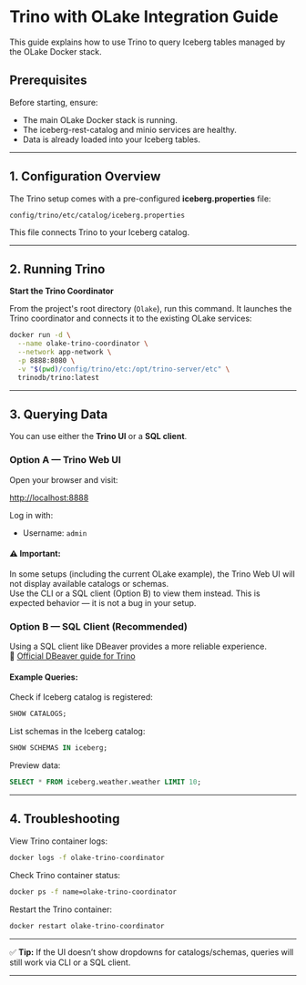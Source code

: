 # Trino with OLake Integration Guide

This guide explains how to use Trino to query Iceberg tables managed by the OLake Docker stack.

## **Prerequisites**
Before starting, ensure:  
- The main OLake Docker stack is running.
- The iceberg-rest-catalog and minio services are healthy.  
- Data is already loaded into your Iceberg tables.
___
## **1. Configuration Overview**
The Trino setup comes with a pre-configured **iceberg.properties** file:  

```plaintext
config/trino/etc/catalog/iceberg.properties
```  

This file connects Trino to your Iceberg catalog.
___
## **2. Running Trino**

**Start the Trino Coordinator**  

From the project's root directory (```Olake```), run this command. It launches the Trino coordinator and connects it to the existing OLake services:

```bash
docker run -d \
  --name olake-trino-coordinator \
  --network app-network \
  -p 8888:8080 \
  -v "$(pwd)/config/trino/etc:/opt/trino-server/etc" \
  trinodb/trino:latest
  ```
___
## **3. Querying Data**
You can use either the **Trino UI** or a **SQL client**.  

### **Option A — Trino Web UI**
Open your browser and visit:

[http://localhost:8888](http://localhost:8888)


Log in with:
* Username: `admin`  

#### ⚠️ **Important:**  
In some setups (including the current OLake example), the Trino Web UI will not display available catalogs or schemas.  
Use the CLI or a SQL client (Option B) to view them instead. This is expected behavior — it is not a bug in your setup.


### **Option B — SQL Client (Recommended)**  

Using a SQL client like DBeaver provides a more reliable experience.  
📄 [Official DBeaver guide for Trino](https://dbeaver.com/docs/dbeaver/Database-driver-Trino/)


#### **Example Queries:**

Check if Iceberg catalog is registered:  
```sql
SHOW CATALOGS;
```  

List schemas in the Iceberg catalog:  
```sql
SHOW SCHEMAS IN iceberg;
```   

Preview data:  
```sql
SELECT * FROM iceberg.weather.weather LIMIT 10;
```
___
## **4. Troubleshooting**
View Trino container logs:  
```bash 
docker logs -f olake-trino-coordinator
```  
Check Trino container status:  
```bash 
docker ps -f name=olake-trino-coordinator
```  
Restart the Trino container:  
```bash 
docker restart olake-trino-coordinator
```
___
✅ **Tip:**    If the UI doesn’t show dropdowns for catalogs/schemas, queries will still work via CLI or a SQL client.
___
